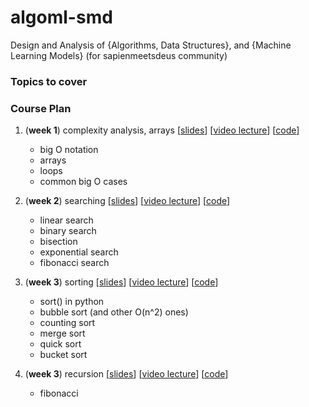 # algoml-smd

Design and Analysis of {Algorithms, Data Structures}, and {Machine Learning Models} (for sapienmeetsdeus community)

### Topics to cover


### Course Plan

1. (**week 1**) complexity analysis, arrays [[slides]()] [[video lecture]()] [[code]()]
    * big O notation
    * arrays
    * loops
    * common big O cases

2. (**week 2**) searching [[slides]()] [[video lecture]()] [[code]()]
    * linear search
    * binary search
    * bisection
    * exponential search
    * fibonacci search

3. (**week 3**) sorting [[slides]()] [[video lecture]()] [[code]()]
    * sort() in python
    * bubble sort (and other O(n^2) ones)
    * counting sort
    * merge sort
    * quick sort
    * bucket sort

4. (**week 3**) recursion [[slides]()] [[video lecture]()] [[code]()]
    * fibonacci

